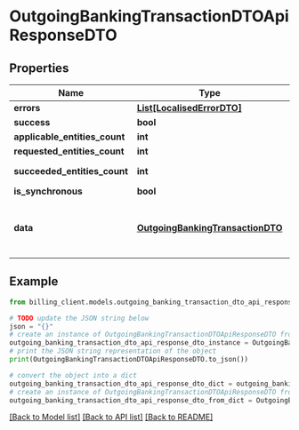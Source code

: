 # OutgoingBankingTransactionDTOApiResponseDTO


## Properties

Name | Type | Description | Notes
------------ | ------------- | ------------- | -------------
**errors** | [**List[LocalisedErrorDTO]**](LocalisedErrorDTO.md) |  | [optional] 
**success** | **bool** |  | [optional] 
**applicable_entities_count** | **int** |  | [optional] 
**requested_entities_count** | **int** |  | [optional] 
**succeeded_entities_count** | **int** |  | [optional] [readonly] 
**is_synchronous** | **bool** |  | [optional] 
**data** | [**OutgoingBankingTransactionDTO**](OutgoingBankingTransactionDTO.md) | The updated entity in case of modifications or creation | [optional] 

## Example

```python
from billing_client.models.outgoing_banking_transaction_dto_api_response_dto import OutgoingBankingTransactionDTOApiResponseDTO

# TODO update the JSON string below
json = "{}"
# create an instance of OutgoingBankingTransactionDTOApiResponseDTO from a JSON string
outgoing_banking_transaction_dto_api_response_dto_instance = OutgoingBankingTransactionDTOApiResponseDTO.from_json(json)
# print the JSON string representation of the object
print(OutgoingBankingTransactionDTOApiResponseDTO.to_json())

# convert the object into a dict
outgoing_banking_transaction_dto_api_response_dto_dict = outgoing_banking_transaction_dto_api_response_dto_instance.to_dict()
# create an instance of OutgoingBankingTransactionDTOApiResponseDTO from a dict
outgoing_banking_transaction_dto_api_response_dto_from_dict = OutgoingBankingTransactionDTOApiResponseDTO.from_dict(outgoing_banking_transaction_dto_api_response_dto_dict)
```
[[Back to Model list]](../README.md#documentation-for-models) [[Back to API list]](../README.md#documentation-for-api-endpoints) [[Back to README]](../README.md)


